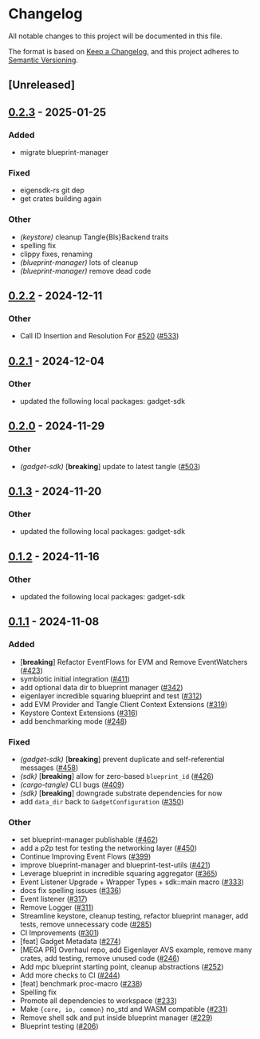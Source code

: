 # Changelog

All notable changes to this project will be documented in this file.

The format is based on [Keep a Changelog](https://keepachangelog.com/en/1.0.0/),
and this project adheres to [Semantic Versioning](https://semver.org/spec/v2.0.0.html).

## [Unreleased]

## [0.2.3](https://github.com/tangle-network/gadget/compare/blueprint-manager-v0.2.2...blueprint-manager-v0.2.3) - 2025-01-25

### Added

- migrate blueprint-manager

### Fixed

- eigensdk-rs git dep
- get crates building again

### Other

- *(keystore)* cleanup Tangle{Bls}Backend traits
- spelling fix
- clippy fixes, renaming
- *(blueprint-manager)* lots of cleanup
- *(blueprint-manager)* remove dead code

## [0.2.2](https://github.com/tangle-network/gadget/compare/blueprint-manager-v0.2.1...blueprint-manager-v0.2.2) - 2024-12-11

### Other

- Call ID Insertion and Resolution
  For [#520](https://github.com/tangle-network/gadget/pull/520) ([#533](https://github.com/tangle-network/gadget/pull/533))

## [0.2.1](https://github.com/tangle-network/gadget/compare/blueprint-manager-v0.2.0...blueprint-manager-v0.2.1) - 2024-12-04

### Other

- updated the following local packages: gadget-sdk

## [0.2.0](https://github.com/tangle-network/gadget/compare/blueprint-manager-v0.1.3...blueprint-manager-v0.2.0) - 2024-11-29

### Other

- *(gadget-sdk)* [**breaking**] update to latest tangle ([#503](https://github.com/tangle-network/gadget/pull/503))

## [0.1.3](https://github.com/tangle-network/gadget/compare/blueprint-manager-v0.1.2...blueprint-manager-v0.1.3) - 2024-11-20

### Other

- updated the following local packages: gadget-sdk

## [0.1.2](https://github.com/tangle-network/gadget/compare/blueprint-manager-v0.1.1...blueprint-manager-v0.1.2) - 2024-11-16

### Other

- updated the following local packages: gadget-sdk

## [0.1.1](https://github.com/tangle-network/gadget/releases/tag/blueprint-manager-v0.1.1) - 2024-11-08

### Added

- [**breaking**] Refactor EventFlows for EVM and Remove
  EventWatchers ([#423](https://github.com/tangle-network/gadget/pull/423))
- symbiotic initial integration ([#411](https://github.com/tangle-network/gadget/pull/411))
- add optional data dir to blueprint manager ([#342](https://github.com/tangle-network/gadget/pull/342))
- eigenlayer incredible squaring blueprint and test ([#312](https://github.com/tangle-network/gadget/pull/312))
- add EVM Provider and Tangle Client Context Extensions ([#319](https://github.com/tangle-network/gadget/pull/319))
- Keystore Context Extensions ([#316](https://github.com/tangle-network/gadget/pull/316))
- add benchmarking mode ([#248](https://github.com/tangle-network/gadget/pull/248))

### Fixed

- *(gadget-sdk)* [**breaking**] prevent duplicate and self-referential
  messages ([#458](https://github.com/tangle-network/gadget/pull/458))
- *(sdk)* [**breaking**] allow for zero-based `blueprint_id` ([#426](https://github.com/tangle-network/gadget/pull/426))
- *(cargo-tangle)* CLI bugs ([#409](https://github.com/tangle-network/gadget/pull/409))
- *(sdk)* [**breaking**] downgrade substrate dependencies for now
- add `data_dir` back to `GadgetConfiguration` ([#350](https://github.com/tangle-network/gadget/pull/350))

### Other

- set blueprint-manager publishable ([#462](https://github.com/tangle-network/gadget/pull/462))
- add a p2p test for testing the networking layer ([#450](https://github.com/tangle-network/gadget/pull/450))
- Continue Improving Event Flows ([#399](https://github.com/tangle-network/gadget/pull/399))
- improve blueprint-manager and blueprint-test-utils ([#421](https://github.com/tangle-network/gadget/pull/421))
- Leverage blueprint in incredible squaring aggregator ([#365](https://github.com/tangle-network/gadget/pull/365))
- Event Listener Upgrade + Wrapper Types + sdk::main macro ([#333](https://github.com/tangle-network/gadget/pull/333))
- docs fix spelling issues ([#336](https://github.com/tangle-network/gadget/pull/336))
- Event listener ([#317](https://github.com/tangle-network/gadget/pull/317))
- Remove Logger ([#311](https://github.com/tangle-network/gadget/pull/311))
- Streamline keystore, cleanup testing, refactor blueprint manager, add tests, remove unnecessary
  code ([#285](https://github.com/tangle-network/gadget/pull/285))
- CI Improvements ([#301](https://github.com/tangle-network/gadget/pull/301))
- [feat] Gadget Metadata ([#274](https://github.com/tangle-network/gadget/pull/274))
- [MEGA PR] Overhaul repo, add Eigenlayer AVS example, remove many crates, add testing, remove unused
  code ([#246](https://github.com/tangle-network/gadget/pull/246))
- Add mpc blueprint starting point, cleanup abstractions ([#252](https://github.com/tangle-network/gadget/pull/252))
- Add more checks to CI ([#244](https://github.com/tangle-network/gadget/pull/244))
- [feat] benchmark proc-macro ([#238](https://github.com/tangle-network/gadget/pull/238))
- Spelling fix
- Promote all dependencies to workspace ([#233](https://github.com/tangle-network/gadget/pull/233))
- Make `{core, io, common}` no_std and WASM compatible ([#231](https://github.com/tangle-network/gadget/pull/231))
- Remove shell sdk and put inside blueprint manager ([#229](https://github.com/tangle-network/gadget/pull/229))
- Blueprint testing ([#206](https://github.com/tangle-network/gadget/pull/206))
